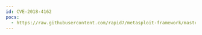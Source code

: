 ```yaml
---
id: CVE-2018-4162
pocs:
  - https://raw.githubusercontent.com/rapid7/metasploit-framework/master/modules/exploits/apple_ios/browser/safari_jit.rb
---
```

